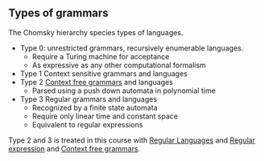 ## Types of grammars 
The Chomsky hierarchy species types of languages. 

- Type 0: unrestricted grammars, recursively enumerable languages. 
	-	Require a Turing machine for acceptance
	-	As expressive as any other computational formalism 
-	Type 1 Context sensitive grammars and languages 
-	Type 2 [Context free grammars](Context%20free%20grammars.md) and languages 
	-	Parsed using a push down automata in polynomial time
-	Type 3 Regular grammars and languages
	-	Recognized by a finite state automata
	-	Require only linear time and constant space
	-	Equivalent to regular expressions 

	
Type 2 and 3 is treated in this course with [Regular Languages](Regular%20Languages.md) and [Regular expression](Regular%20expression.md) and [Context free grammars](Context%20free%20grammars.md).